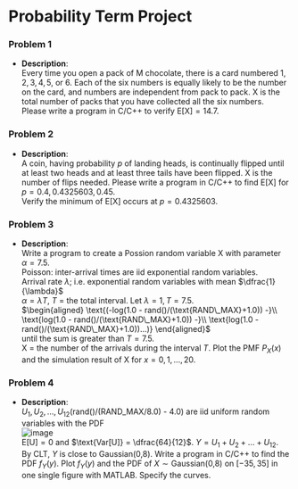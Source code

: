# Probability Term Project
### Problem 1
* **Description**:  
    Every time you open a pack of M chocolate, there is a card numbered $1,2,3,4,5,$ or $6$. Each of the six numbers is equally likely to be the number on the card, and numbers are independent from pack to pack. $\text{X}$ is the total number of packs that you have collected all the six numbers. Please write a program in C/C++ to verify $\text{E[X]} = 14.7$.
### Problem 2
* **Description**:  
    A coin, having probability $p$ of landing heads, is continually flipped until at least two heads and at least three tails have been flipped. $\text{X}$ is the number of flips needed. Please write a program in C/C++ to find $\text{E[X]}$ for $p = 0.4,0.4325603,0.45$.  
    Verify the minimum of ${\text{E[X]}}$ occurs at $p = 0.4325603$.
### Problem 3
* **Description**:  
    Write a program to create a Possion random variable $\text{X}$ with parameter $\alpha = 7.5$.  
    Poisson: inter-arrival times are iid exponential random variables.  
    Arrival rate $\lambda$; i.e. exponential random variables with mean $\dfrac{1}{\lambda}$  
    $\alpha = \lambda T$, $T$ = the total interval. Let $\lambda = 1, T = 7.5$.  
    $\begin{aligned}
        \text{(-log(1.0 - rand()/(\text{RAND\_MAX}+1.0)) -}\\
        \text{log(1.0 - rand()/(\text{RAND\_MAX}+1.0)) -}\\
        \text{log(1.0 - rand()/(\text{RAND\_MAX}+1.0))...)}
    \end{aligned}$  
    until the sum is greater than $T = 7.5$.  
    $\text{X}$ = the number of the arrivals during the interval $T$. Plot the $\text{PMF}$ $P_X(x)$ and the simulation result of $\text{X}$ for $x = 0,1,...,20$.
### Problem 4
* **Description**:  
    $U_1,U_2,...,U_{12}(\text{rand()/(RAND\_MAX/8.0) - 4.0})$ are iid uniform random variables with the $\text{PDF}$  
    ![image](https://github.com/user-attachments/assets/9408fdbf-590c-47a3-8149-a4b2cb944417)  
    $\text{E[U]} = 0$ and $\text{Var[U]} = \dfrac{64}{12}$. $Y = U_1 + U_2 + ... + U_{12}$. By $\text{CLT}$, $Y$ is close to $\text{Gaussian(0,8)}$. Write a program in C/C++ to find the $\text{PDF}$ $f_Y(y)$. Plot $f_Y(y)$ and the $\text{PDF}$ of $X\sim \text{Gaussian(0,8)}$ on $[-35,35]$ in one single figure with $\text{MATLAB}$. Specify the curves.
